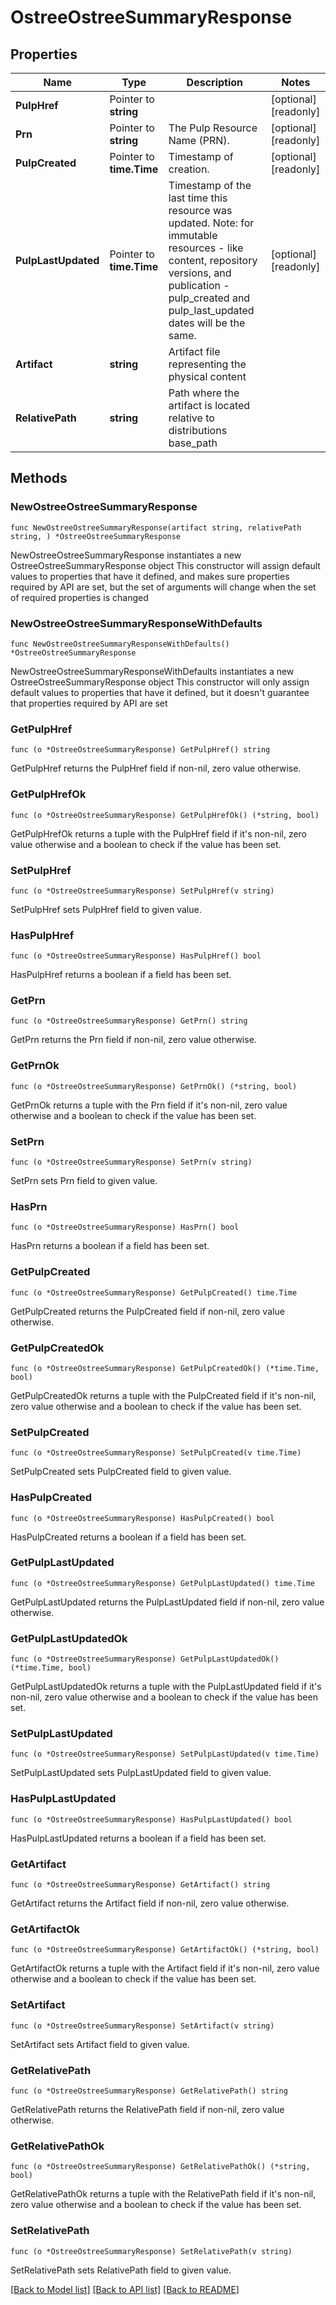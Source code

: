 # OstreeOstreeSummaryResponse

## Properties

Name | Type | Description | Notes
------------ | ------------- | ------------- | -------------
**PulpHref** | Pointer to **string** |  | [optional] [readonly] 
**Prn** | Pointer to **string** | The Pulp Resource Name (PRN). | [optional] [readonly] 
**PulpCreated** | Pointer to **time.Time** | Timestamp of creation. | [optional] [readonly] 
**PulpLastUpdated** | Pointer to **time.Time** | Timestamp of the last time this resource was updated. Note: for immutable resources - like content, repository versions, and publication - pulp_created and pulp_last_updated dates will be the same. | [optional] [readonly] 
**Artifact** | **string** | Artifact file representing the physical content | 
**RelativePath** | **string** | Path where the artifact is located relative to distributions base_path | 

## Methods

### NewOstreeOstreeSummaryResponse

`func NewOstreeOstreeSummaryResponse(artifact string, relativePath string, ) *OstreeOstreeSummaryResponse`

NewOstreeOstreeSummaryResponse instantiates a new OstreeOstreeSummaryResponse object
This constructor will assign default values to properties that have it defined,
and makes sure properties required by API are set, but the set of arguments
will change when the set of required properties is changed

### NewOstreeOstreeSummaryResponseWithDefaults

`func NewOstreeOstreeSummaryResponseWithDefaults() *OstreeOstreeSummaryResponse`

NewOstreeOstreeSummaryResponseWithDefaults instantiates a new OstreeOstreeSummaryResponse object
This constructor will only assign default values to properties that have it defined,
but it doesn't guarantee that properties required by API are set

### GetPulpHref

`func (o *OstreeOstreeSummaryResponse) GetPulpHref() string`

GetPulpHref returns the PulpHref field if non-nil, zero value otherwise.

### GetPulpHrefOk

`func (o *OstreeOstreeSummaryResponse) GetPulpHrefOk() (*string, bool)`

GetPulpHrefOk returns a tuple with the PulpHref field if it's non-nil, zero value otherwise
and a boolean to check if the value has been set.

### SetPulpHref

`func (o *OstreeOstreeSummaryResponse) SetPulpHref(v string)`

SetPulpHref sets PulpHref field to given value.

### HasPulpHref

`func (o *OstreeOstreeSummaryResponse) HasPulpHref() bool`

HasPulpHref returns a boolean if a field has been set.

### GetPrn

`func (o *OstreeOstreeSummaryResponse) GetPrn() string`

GetPrn returns the Prn field if non-nil, zero value otherwise.

### GetPrnOk

`func (o *OstreeOstreeSummaryResponse) GetPrnOk() (*string, bool)`

GetPrnOk returns a tuple with the Prn field if it's non-nil, zero value otherwise
and a boolean to check if the value has been set.

### SetPrn

`func (o *OstreeOstreeSummaryResponse) SetPrn(v string)`

SetPrn sets Prn field to given value.

### HasPrn

`func (o *OstreeOstreeSummaryResponse) HasPrn() bool`

HasPrn returns a boolean if a field has been set.

### GetPulpCreated

`func (o *OstreeOstreeSummaryResponse) GetPulpCreated() time.Time`

GetPulpCreated returns the PulpCreated field if non-nil, zero value otherwise.

### GetPulpCreatedOk

`func (o *OstreeOstreeSummaryResponse) GetPulpCreatedOk() (*time.Time, bool)`

GetPulpCreatedOk returns a tuple with the PulpCreated field if it's non-nil, zero value otherwise
and a boolean to check if the value has been set.

### SetPulpCreated

`func (o *OstreeOstreeSummaryResponse) SetPulpCreated(v time.Time)`

SetPulpCreated sets PulpCreated field to given value.

### HasPulpCreated

`func (o *OstreeOstreeSummaryResponse) HasPulpCreated() bool`

HasPulpCreated returns a boolean if a field has been set.

### GetPulpLastUpdated

`func (o *OstreeOstreeSummaryResponse) GetPulpLastUpdated() time.Time`

GetPulpLastUpdated returns the PulpLastUpdated field if non-nil, zero value otherwise.

### GetPulpLastUpdatedOk

`func (o *OstreeOstreeSummaryResponse) GetPulpLastUpdatedOk() (*time.Time, bool)`

GetPulpLastUpdatedOk returns a tuple with the PulpLastUpdated field if it's non-nil, zero value otherwise
and a boolean to check if the value has been set.

### SetPulpLastUpdated

`func (o *OstreeOstreeSummaryResponse) SetPulpLastUpdated(v time.Time)`

SetPulpLastUpdated sets PulpLastUpdated field to given value.

### HasPulpLastUpdated

`func (o *OstreeOstreeSummaryResponse) HasPulpLastUpdated() bool`

HasPulpLastUpdated returns a boolean if a field has been set.

### GetArtifact

`func (o *OstreeOstreeSummaryResponse) GetArtifact() string`

GetArtifact returns the Artifact field if non-nil, zero value otherwise.

### GetArtifactOk

`func (o *OstreeOstreeSummaryResponse) GetArtifactOk() (*string, bool)`

GetArtifactOk returns a tuple with the Artifact field if it's non-nil, zero value otherwise
and a boolean to check if the value has been set.

### SetArtifact

`func (o *OstreeOstreeSummaryResponse) SetArtifact(v string)`

SetArtifact sets Artifact field to given value.


### GetRelativePath

`func (o *OstreeOstreeSummaryResponse) GetRelativePath() string`

GetRelativePath returns the RelativePath field if non-nil, zero value otherwise.

### GetRelativePathOk

`func (o *OstreeOstreeSummaryResponse) GetRelativePathOk() (*string, bool)`

GetRelativePathOk returns a tuple with the RelativePath field if it's non-nil, zero value otherwise
and a boolean to check if the value has been set.

### SetRelativePath

`func (o *OstreeOstreeSummaryResponse) SetRelativePath(v string)`

SetRelativePath sets RelativePath field to given value.



[[Back to Model list]](../README.md#documentation-for-models) [[Back to API list]](../README.md#documentation-for-api-endpoints) [[Back to README]](../README.md)


